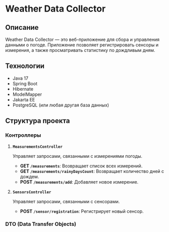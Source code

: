 # Weather Data Collector

## Описание

Weather Data Collector — это веб-приложение для сбора и управления данными о погоде. Приложение позволяет регистрировать сенсоры и измерения, а также просматривать статистику по дождливым дням.

## Технологии

- Java 17
- Spring Boot
- Hibernate
- ModelMapper
- Jakarta EE
- PostgreSQL (или любая другая база данных)

## Структура проекта

### Контроллеры

1. **`MeasurementsController`**

   Управляет запросами, связанными с измерениями погоды.

   - **GET `/measurements`**: Возвращает список всех измерений.
   - **GET `/measurements/rainyDaysCount`**: Возвращает количество дней с дождем.
   - **POST `/measurements/add`**: Добавляет новое измерение.

2. **`SensorsController`**

   Управляет запросами, связанными с сенсорами.

   - **POST `/sensor/registration`**: Регистрирует новый сенсор.

### DTO (Data Transfer Objects)
